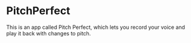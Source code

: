 # PitchPerfect

This is an app called Pitch Perfect, which lets you record your voice and play it back with changes to pitch. 
